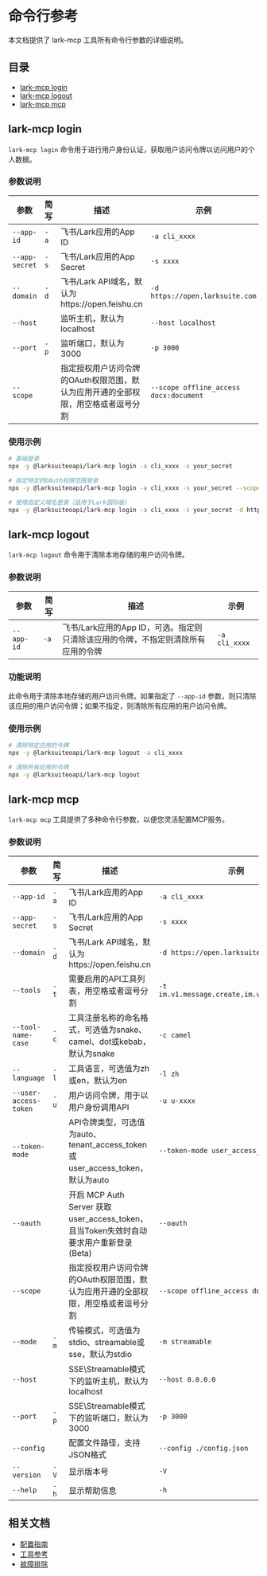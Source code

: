 # 命令行参考

本文档提供了 lark-mcp 工具所有命令行参数的详细说明。

## 目录

- [lark-mcp login](#lark-mcp-login)
- [lark-mcp logout](#lark-mcp-logout)  
- [lark-mcp mcp](#lark-mcp-mcp)

## lark-mcp login

`lark-mcp login` 命令用于进行用户身份认证，获取用户访问令牌以访问用户的个人数据。

### 参数说明

| 参数 | 简写 | 描述 | 示例 |
|------|------|------|------|
| `--app-id` | `-a` | 飞书/Lark应用的App ID | `-a cli_xxxx` |
| `--app-secret` | `-s` | 飞书/Lark应用的App Secret | `-s xxxx` |
| `--domain` | `-d` | 飞书/Lark API域名，默认为https://open.feishu.cn | `-d https://open.larksuite.com` |
| `--host` |  | 监听主机，默认为localhost | `--host localhost` |
| `--port` | `-p` | 监听端口，默认为3000 | `-p 3000` |
| `--scope` |  | 指定授权用户访问令牌的OAuth权限范围，默认为应用开通的全部权限，用空格或者逗号分割 | `--scope offline_access docx:document` |

### 使用示例

```bash
# 基础登录
npx -y @larksuiteoapi/lark-mcp login -a cli_xxxx -s your_secret

# 指定特定的OAuth权限范围登录
npx -y @larksuiteoapi/lark-mcp login -a cli_xxxx -s your_secret --scope offline_access docx:document

# 使用自定义域名登录（适用于Lark国际版）
npx -y @larksuiteoapi/lark-mcp login -a cli_xxxx -s your_secret -d https://open.larksuite.com
```

## lark-mcp logout

`lark-mcp logout` 命令用于清除本地存储的用户访问令牌。

### 参数说明

| 参数 | 简写 | 描述 | 示例 |
|------|------|------|------|
| `--app-id` | `-a` | 飞书/Lark应用的App ID，可选。指定则只清除该应用的令牌，不指定则清除所有应用的令牌 | `-a cli_xxxx` |

### 功能说明

此命令用于清除本地存储的用户访问令牌。如果指定了 `--app-id` 参数，则只清除该应用的用户访问令牌；如果不指定，则清除所有应用的用户访问令牌。

### 使用示例

```bash
# 清除特定应用的令牌
npx -y @larksuiteoapi/lark-mcp logout -a cli_xxxx

# 清除所有应用的令牌
npx -y @larksuiteoapi/lark-mcp logout
```

## lark-mcp mcp

`lark-mcp mcp` 工具提供了多种命令行参数，以便您灵活配置MCP服务。

### 参数说明

| 参数 | 简写 | 描述 | 示例 |
|------|------|------|------|
| `--app-id` | `-a` | 飞书/Lark应用的App ID | `-a cli_xxxx` |
| `--app-secret` | `-s` | 飞书/Lark应用的App Secret | `-s xxxx` |
| `--domain` | `-d` | 飞书/Lark API域名，默认为https://open.feishu.cn | `-d https://open.larksuite.com` |
| `--tools` | `-t` | 需要启用的API工具列表，用空格或者逗号分割 | `-t im.v1.message.create,im.v1.chat.create` |
| `--tool-name-case` | `-c` | 工具注册名称的命名格式，可选值为snake、camel、dot或kebab，默认为snake | `-c camel` |
| `--language` | `-l` | 工具语言，可选值为zh或en，默认为en | `-l zh` |
| `--user-access-token` | `-u` | 用户访问令牌，用于以用户身份调用API | `-u u-xxxx` |
| `--token-mode` |  | API令牌类型，可选值为auto、tenant_access_token或user_access_token，默认为auto | `--token-mode user_access_token` |
| `--oauth` |  | 开启 MCP Auth Server 获取user_access_token，且当Token失效时自动要求用户重新登录(Beta) | `--oauth` |
| `--scope` |  | 指定授权用户访问令牌的OAuth权限范围，默认为应用开通的全部权限，用空格或者逗号分割 | `--scope offline_access docx:document` |
| `--mode` | `-m` | 传输模式，可选值为stdio、streamable或sse，默认为stdio | `-m streamable` |
| `--host` |  | SSE\Streamable模式下的监听主机，默认为localhost | `--host 0.0.0.0` |
| `--port` | `-p` | SSE\Streamable模式下的监听端口，默认为3000 | `-p 3000` |
| `--config` |  | 配置文件路径，支持JSON格式 | `--config ./config.json` |
| `--version` | `-V` | 显示版本号 | `-V` |
| `--help` | `-h` | 显示帮助信息 | `-h` |

## 相关文档

- [配置指南](../../usage/configuration/configuration-zh.md)
- [工具参考](../tool-presets/tools-zh.md)
- [故障排除](../../troubleshooting/faq-zh.md)
